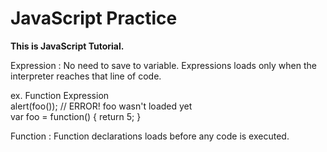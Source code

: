 <h1>JavaScript Practice</h1>

  <strong>This is JavaScript Tutorial.</strong>

<div><p>Expression : No need to save to variable. Expressions loads only when the interpreter reaches that line of code.</p>
<p>ex. Function Expression<br>
alert(foo()); // ERROR! foo wasn't loaded yet<br>
var foo = function() { return 5; } 
</p>

</div>
<div><p>Function : Function declarations loads before any code is executed.</p></div>